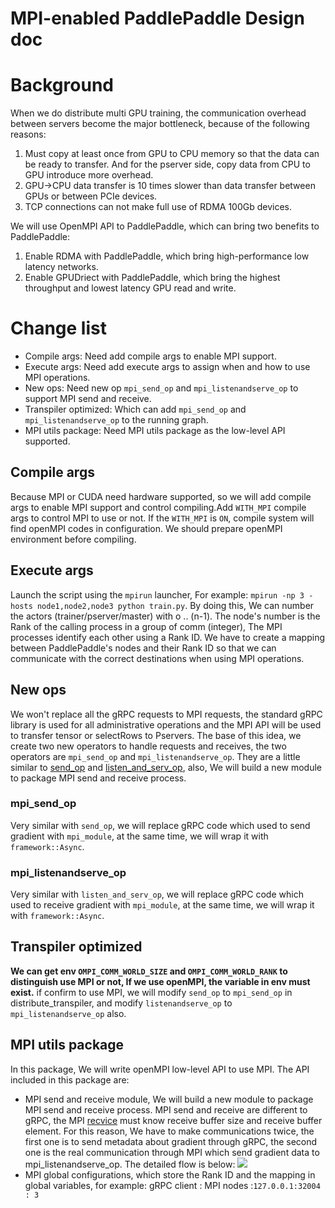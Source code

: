 # MPI-enabled PaddlePaddle Design doc

# Background
When we do distribute multi GPU training, the communication overhead between servers become the major bottleneck, because of the following reasons:
1. Must copy at least once from GPU to CPU memory so that the data can be ready to transfer. And for the pserver side, copy data from CPU to GPU introduce more overhead.
2. GPU->CPU data transfer is 10 times slower than data transfer between GPUs or between PCIe devices.
3. TCP connections can not make full use of RDMA 100Gb devices.

We will use OpenMPI API to PaddlePaddle, which can bring two benefits to PaddlePaddle:
1. Enable RDMA with PaddlePaddle, which bring high-performance low latency networks.
2. Enable GPUDriect with PaddlePaddle, which bring the highest throughput and lowest latency GPU read and write.

# Change list
* Compile args: Need add compile args to enable MPI support.
* Execute args:  Need add execute args to assign when and how to use MPI operations.
* New ops:  Need new op  ```mpi_send_op``` and ```mpi_listenandserve_op``` to support MPI send and receive.
* Transpiler optimized: Which can add   ```mpi_send_op``` and ```mpi_listenandserve_op```  to the running graph.
* MPI utils package: Need MPI utils package as the low-level API supported.

## Compile args
Because MPI or CUDA need hardware supported, so we will add compile args to enable MPI support and control compiling.Add ```WITH_MPI```  compile args to control MPI to use or not. If the  ```WITH_MPI``` is ```ON```, compile system will find openMPI codes in configuration. We should prepare openMPI environment before compiling.

## Execute args
Launch the script using the ```mpirun``` launcher, For example: ```mpirun -np 3 -hosts node1,node2,node3 python train.py```. By doing this, We can number the actors (trainer/pserver/master) with o .. (n-1). The node's number is the Rank of the calling process in a group of comm (integer),  The MPI processes identify each other using a Rank ID. We have to create a mapping between PaddlePaddle's nodes and their Rank ID so that we can communicate with the correct destinations when using MPI operations.

## New ops
We won't replace all the gRPC requests to MPI requests,  the standard gRPC library is used for all administrative operations and the MPI API will be used to transfer tensor or selectRows to Pservers. The base of this idea, we create two new operators to handle requests and receives,  the two operators are ```mpi_send_op``` and ```mpi_listenandserve_op```. They are a little similar to [send_op](https://github.com/PaddlePaddle/Paddle/blob/develop/paddle/fluid/operators/send_vars_op.cc) and [listen_and_serv_op](https://github.com/PaddlePaddle/Paddle/blob/develop/paddle/fluid/operators/listen_and_serv_op.cc), also, We will build a new module to package MPI send and receive process.

### mpi_send_op
Very similar with ```send_op```, we will replace gRPC code which used to send gradient with ```mpi_module```, at the same time, we will wrap it with ```framework::Async```.

### mpi_listenandserve_op
Very similar with ```listen_and_serv_op```, we will replace gRPC code which used to receive gradient with ```mpi_module```, at the same time, we will wrap it with ```framework::Async```.

## Transpiler optimized
**We can get env ```OMPI_COMM_WORLD_SIZE``` and ```OMPI_COMM_WORLD_RANK``` to distinguish use MPI or not, If we use openMPI, the variable in env must exist.**
 if  confirm to use MPI, we will modify  ```send_op``` to ```mpi_send_op``` in distribute_transpiler, and modify ```listenandserve_op``` to ```mpi_listenandserve_op``` also.

## MPI utils package
In this package, We will write openMPI low-level API to use MPI.
The API included in this package are:
* MPI send and receive module, We will build a new module to package MPI send and receive process. MPI send and receive are different to gRPC, the MPI [recvice](https://www.open-mpi.org/doc/v1.8/man3/MPI_Irecv.3.php) must know receive buffer size and receive buffer element. For this reason, We have to make communications twice, the first one is to send metadata about gradient through gRPC, the second one is the real communication through MPI which send gradient data to mpi_listenandserve_op.
The detailed flow is below:
![](https://github.com/seiriosPlus/Paddle/blob/mpi_enabled/doc/fluid/design/dist_train/src/mpi_module.png)
* MPI global configurations, which store the Rank ID and the mapping in global variables, for example:
gRPC client : MPI nodes :``` 127.0.0.1:32004 : 3 ```
